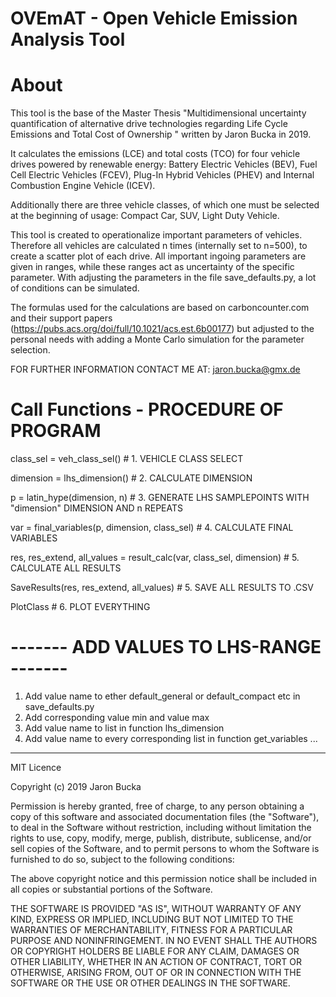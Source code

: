 # OVEmAT - Open Vehicle Emission Analysis Tool

# About 

This tool is the base of the Master Thesis "Multidimensional uncertainty quantification of alternative drive technologies regarding Life Cycle Emissions and Total Cost of Ownership " written by Jaron Bucka in 2019.

It calculates the emissions (LCE) and total costs (TCO) for four vehicle drives powered by renewable energy: 
Battery Electric Vehicles (BEV), Fuel Cell Electric Vehicles (FCEV), Plug-In Hybrid Vehicles (PHEV) and Internal Combustion Engine Vehicle (ICEV).

Additionally there are three vehicle classes, of which one must be selected at the beginning of usage: Compact Car, SUV, Light Duty Vehicle.

This tool is created to operationalize important parameters of vehicles. Therefore all vehicles are calculated n times (internally set to n=500), to create a scatter plot of each drive.
All important ingoing parameters are given in ranges, while these ranges act as uncertainty of the specific parameter. 
With adjusting the parameters in the file save_defaults.py, a lot of conditions can be simulated.

The formulas used for the calculations are based on carboncounter.com and their support papers (https://pubs.acs.org/doi/full/10.1021/acs.est.6b00177) but adjusted to the personal needs with adding a Monte Carlo simulation for the parameter selection.


FOR FURTHER INFORMATION CONTACT ME AT: jaron.bucka@gmx.de




# Call Functions - PROCEDURE OF PROGRAM
class_sel = veh_class_sel()         # 1. VEHICLE CLASS SELECT

dimension = lhs_dimension()         # 2. CALCULATE DIMENSION

p = latin_hype(dimension, n)        # 3. GENERATE LHS SAMPLEPOINTS WITH "dimension" DIMENSION AND n REPEATS

var = final_variables(p, dimension, class_sel)      # 4. CALCULATE FINAL VARIABLES

res, res_extend, all_values = result_calc(var, class_sel, dimension)    # 5. CALCULATE ALL RESULTS

SaveResults(res, res_extend, all_values)            # 5. SAVE ALL RESULTS TO .CSV

PlotClass                                           # 6. PLOT EVERYTHING





# ------- ADD VALUES TO LHS-RANGE ------- # 
1. Add value name to ether default_general or default_compact etc in save_defaults.py
2. Add corresponding value min and value max
3. Add value name to list in function lhs_dimension
4. Add value name to every corresponding list in function get_variables
...



-----------------
MIT Licence

Copyright (c) 2019 Jaron Bucka

Permission is hereby granted, free of charge, to any person obtaining a copy of this software and associated documentation files (the "Software"), to deal in the Software without restriction, including without limitation the rights to use, copy, modify, merge, publish, distribute, sublicense, and/or sell copies of the Software, and to permit persons to whom the Software is furnished to do so, subject to the following conditions:

The above copyright notice and this permission notice shall be included in all copies or substantial portions of the Software.

THE SOFTWARE IS PROVIDED "AS IS", WITHOUT WARRANTY OF ANY KIND, EXPRESS OR IMPLIED, INCLUDING BUT NOT LIMITED TO THE WARRANTIES OF MERCHANTABILITY, FITNESS FOR A PARTICULAR PURPOSE AND NONINFRINGEMENT. IN NO EVENT SHALL THE AUTHORS OR COPYRIGHT HOLDERS BE LIABLE FOR ANY CLAIM, DAMAGES OR OTHER LIABILITY, WHETHER IN AN ACTION OF CONTRACT, TORT OR OTHERWISE, ARISING FROM, OUT OF OR IN CONNECTION WITH THE SOFTWARE OR THE USE OR OTHER DEALINGS IN THE SOFTWARE.
